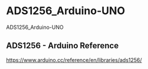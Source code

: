 # ADS1256_Arduino-UNO
ADS1256_Arduino-UNO

## ADS1256 - Arduino Reference

https://www.arduino.cc/reference/en/libraries/ads1256/
